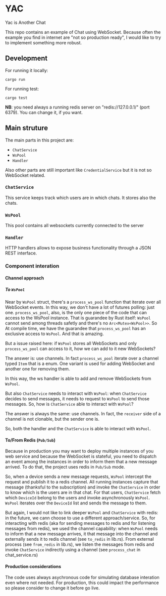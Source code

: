 # YAC
Yac is Another Chat

This repo contains an example of Chat using WebSocket.
Because often the example you find in internet are "not so production ready", I would like to try to implement something more robust.

## Development

For running it locally:

```shell
cargo run
```

For running test:
```shell
cargo test
```

**NB**: you need always a running redis server on "redis://127.0.0.1/" (port 6379). You can change it, if you want.

## Main struture

The main parts in this project are:
- `ChatService`
- `WsPool`
- `Handler`

Also other parts are still important like `CredentialService` but it is not so WebSocket related.

### `ChatService`

This service keeps track which users are in which chats. It stores also the chats.

### `WsPool`

This pool contains all websockets currently connected to the server

### `Handler`

HTTP handlers allows to expose business functionality through a JSON REST interface.

### Component interation

#### Channel approach

##### To `WsPool`

Near by `WsPool` struct, there's a `process_ws_pool` function that iterate over all WebSocket events. In this way, we don't have a lot of futures polling: just one. `process_ws_pool`, also, is the only one piece of the code that can access to the WsPool instance. That is guarandee by Rust itself: `WsPool` cannot send among threads safetly and there's no `Arc<Mutex<WsPool>>`. So At compile time, we have the guarandee that `process_ws_pool` has an exclusive access to `WsPool`. And that is amazing.

But a issue raised here: if `WsPool` stores all WebSockets and only `process_ws_pool` can access to it, how we can add to it new WebSockets?

The answer is: use channels. In fact `process_ws_pool` iterate over a channel typed `Item` that is a enum. One variant is used for adding WebSocket and another one for removing them.

In this way, the ws handler is able to add and remove WebSockets from `WsPool`.

But also `ChatService` needs to interact with `WsPool`: when `ChatService` decides to send messages, it needs to request to `WsPool` to send those messages. So, how is `ChatService` able to interact with `WsPool`?

The answer is always the same: use channels. In fact, the `receiver` side of a channel is not clonable, but the sender one is.

So, both the handler and the `ChatService` is able to interact with `WsPool`.

#### To/From Redis (`Pub/Sub`)

Because in production you may want to deploy multiple instances of you web service and because the WebSocket is stateful, you need to dispatch an event among the instances in order to inform them that a new message arrived.
To do that, the project uses redis in `Pub/Sub` mode. 

So, when a device sends a new message requests, `WsPool` intercept the request and publish it to a redis channel. All running instances capture that message (thanksful to the subscription) and invoke the `ChatService` in order to know which is the users are in that chat. For that users, `ChatService` fetch which `DeviceId` belong to the users and invoke asynchronously `WsPool`. `WsPool` iterates over the `DeviceId` list and sends the message to them.

But again, I would not like to link deeper `WsPool` and `ChatService` with redis: in the future, we cann choose to use a different approach/service.
So, for interacting with redis (aka for sending messages to redis and for listening messages from redis), we used the channel capability: when `WsPool` needs to inform that a new message arrives, it that message into the channel and externally sends it to redis channel (see `to_redis` in lib.rs).
From external process (see `from_redis` in lib.rs), we listen the messages from redis and invoke `ChatService` indirectly using a channel (see `process_chat` in chat_service.rs)

#### Production considerations
The code uses always asychronous code for simulating database interation even where not needed. For production, this could impact the performance so please consider to change it before go live.
